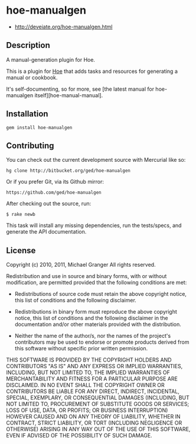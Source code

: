 # hoe-manualgen

* http://deveiate.org/hoe-manualgen.html

## Description

A manual-generation plugin for Hoe.

This is a plugin for [Hoe][hoe] that adds tasks and resources for
generating a manual or cookbook.

It's self-documenting, so for more, see [the latest manual for hoe-manualgen itself][hoe-manual-manual].


## Installation

    gem install hoe-manualgen


## Contributing

You can check out the current development source with Mercurial like so:

	hg clone http://bitbucket.org/ged/hoe-manualgen

Or if you prefer Git, via its Github mirror:

	https://github.com/ged/hoe-manualgen

After checking out the source, run:

	$ rake newb

This task will install any missing dependencies, run the tests/specs,
and generate the API documentation.


## License

Copyright (c) 2010, 2011, Michael Granger
All rights reserved.

Redistribution and use in source and binary forms, with or without
modification, are permitted provided that the following conditions are met:

* Redistributions of source code must retain the above copyright notice,
  this list of conditions and the following disclaimer.

* Redistributions in binary form must reproduce the above copyright notice,
  this list of conditions and the following disclaimer in the documentation
  and/or other materials provided with the distribution.

* Neither the name of the author/s, nor the names of the project's
  contributors may be used to endorse or promote products derived from this
  software without specific prior written permission.

THIS SOFTWARE IS PROVIDED BY THE COPYRIGHT HOLDERS AND CONTRIBUTORS "AS IS"
AND ANY EXPRESS OR IMPLIED WARRANTIES, INCLUDING, BUT NOT LIMITED TO, THE
IMPLIED WARRANTIES OF MERCHANTABILITY AND FITNESS FOR A PARTICULAR PURPOSE ARE
DISCLAIMED. IN NO EVENT SHALL THE COPYRIGHT OWNER OR CONTRIBUTORS BE LIABLE
FOR ANY DIRECT, INDIRECT, INCIDENTAL, SPECIAL, EXEMPLARY, OR CONSEQUENTIAL
DAMAGES (INCLUDING, BUT NOT LIMITED TO, PROCUREMENT OF SUBSTITUTE GOODS OR
SERVICES; LOSS OF USE, DATA, OR PROFITS; OR BUSINESS INTERRUPTION) HOWEVER
CAUSED AND ON ANY THEORY OF LIABILITY, WHETHER IN CONTRACT, STRICT LIABILITY,
OR TORT (INCLUDING NEGLIGENCE OR OTHERWISE) ARISING IN ANY WAY OUT OF THE USE
OF THIS SOFTWARE, EVEN IF ADVISED OF THE POSSIBILITY OF SUCH DAMAGE.


[hoe]:http://seattlerb.rubyforge.org/hoe/
[hoe-manualgen-manual]:http://deveiate.org/code/hoe-manualgen/


